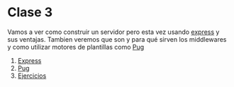 # Clase 3

Vamos a ver como construir un servidor pero esta vez usando [express](https://expressjs.com/es/) y sus ventajas. Tambien veremos que son y para qué sirven los middlewares y como utilizar motores de plantillas como [Pug](https://pugjs.org/api/getting-started.html)

1. [Express](./express.md)
2. [Pug](./pug.md)
3. [Ejercicios](./ejercicios.md)